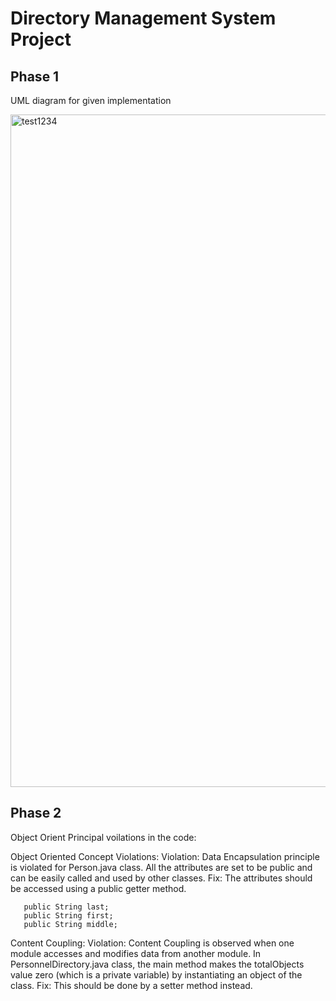# Directory Management System Project 

## Phase 1

UML diagram for given implementation 

<img width="1076" alt="test1234" src="https://user-images.githubusercontent.com/87394060/199637741-6bc7cd9f-9bab-4c10-9177-89aa5123a0ac.png">


## Phase 2 

Object Orient Principal voilations in the code:

Object Oriented Concept Violations:
Violation: Data Encapsulation principle is violated for Person.java class. All the attributes are set to be public and can be easily called and used by other classes.
Fix:  The attributes should be accessed using a public getter method. 

```
   public String last;
   public String first;
   public String middle;
```


Content Coupling:
Violation: Content Coupling is observed when one module accesses and modifies data from another module. In PersonnelDirectory.java class, the main method makes the totalObjects value zero (which is a private variable) by instantiating an object of the class.
Fix:  This should be done by a setter method instead. 




